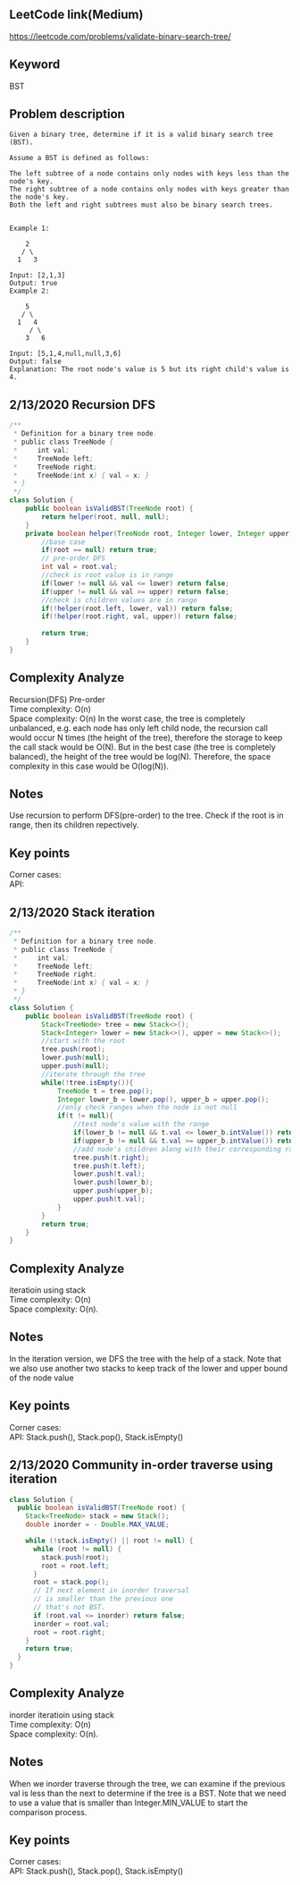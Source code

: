 ## LeetCode link(Medium)
https://leetcode.com/problems/validate-binary-search-tree/

## Keyword
BST

## Problem description
```
Given a binary tree, determine if it is a valid binary search tree (BST).

Assume a BST is defined as follows:

The left subtree of a node contains only nodes with keys less than the node's key.
The right subtree of a node contains only nodes with keys greater than the node's key.
Both the left and right subtrees must also be binary search trees.
 

Example 1:

    2
   / \
  1   3

Input: [2,1,3]
Output: true
Example 2:

    5
   / \
  1   4
     / \
    3   6

Input: [5,1,4,null,null,3,6]
Output: false
Explanation: The root node's value is 5 but its right child's value is 4.
```
## 2/13/2020 Recursion DFS

```java
/**
 * Definition for a binary tree node.
 * public class TreeNode {
 *     int val;
 *     TreeNode left;
 *     TreeNode right;
 *     TreeNode(int x) { val = x; }
 * }
 */
class Solution {
    public boolean isValidBST(TreeNode root) {
        return helper(root, null, null);
    }
    private boolean helper(TreeNode root, Integer lower, Integer upper){
        //base case
        if(root == null) return true;
        // pre-order DFS
        int val = root.val;
        //check is root value is in range
        if(lower != null && val <= lower) return false;
        if(upper != null && val >= upper) return false;
        //check is children values are in range
        if(!helper(root.left, lower, val)) return false;
        if(!helper(root.right, val, upper)) return false;
           
        return true;
    }
}
```

## Complexity Analyze
Recursion(DFS) Pre-order\
Time complexity: O(n) \
Space complexity: O(n) In the worst case, the tree is completely unbalanced, e.g. each node has only left child node, the recursion call would occur N times (the height of the tree), therefore the storage to keep the call stack would be O(N). But in the best case (the tree is completely balanced), the height of the tree would be log(N). Therefore, the space complexity in this case would be O(log(N)).

## Notes
Use recursion to perform DFS(pre-order) to the tree. Check if the root is in range, then its children repectively.

## Key points
Corner cases: \
API:

## 2/13/2020 Stack iteration

```java
/**
 * Definition for a binary tree node.
 * public class TreeNode {
 *     int val;
 *     TreeNode left;
 *     TreeNode right;
 *     TreeNode(int x) { val = x; }
 * }
 */
class Solution {
    public boolean isValidBST(TreeNode root) {
        Stack<TreeNode> tree = new Stack<>();
        Stack<Integer> lower = new Stack<>(), upper = new Stack<>();
        //start with the root
        tree.push(root);
        lower.push(null);
        upper.push(null);
        //iterate through the tree
        while(!tree.isEmpty()){
            TreeNode t = tree.pop();
            Integer lower_b = lower.pop(), upper_b = upper.pop();
            //only check ranges when the node is not null
            if(t != null){
                //test node's value with the range
                if(lower_b != null && t.val <= lower_b.intValue()) return false;
                if(upper_b != null && t.val >= upper_b.intValue()) return false;
                //add node's children along with their corresponding range
                tree.push(t.right);
                tree.push(t.left);
                lower.push(t.val);
                lower.push(lower_b);
                upper.push(upper_b);
                upper.push(t.val);
            }
        }
        return true;
    }
}
```

## Complexity Analyze
iteratioin using stack\
Time complexity: O(n)\
Space complexity: O(n).

## Notes
In the iteration version, we DFS the tree with the help of a stack. Note that we also use another two stacks to keep track of the lower and upper bound of the node value

## Key points
Corner cases:\
API: Stack.push(), Stack.pop(), Stack.isEmpty()

## 2/13/2020 Community in-order traverse using iteration

```java
class Solution {
  public boolean isValidBST(TreeNode root) {
    Stack<TreeNode> stack = new Stack();
    double inorder = - Double.MAX_VALUE;

    while (!stack.isEmpty() || root != null) {
      while (root != null) {
        stack.push(root);
        root = root.left;
      }
      root = stack.pop();
      // If next element in inorder traversal
      // is smaller than the previous one
      // that's not BST.
      if (root.val <= inorder) return false;
      inorder = root.val;
      root = root.right;
    }
    return true;
  }
}
```

## Complexity Analyze
inorder iteratioin using stack\
Time complexity: O(n)\
Space complexity: O(n).

## Notes
When we inorder traverse through the tree, we can examine if the previous val is less than the next to determine if the tree is a BST. Note that we need to use a value that is smaller than Integer.MIN_VALUE to start the comparison process.

## Key points
Corner cases:\
API: Stack.push(), Stack.pop(), Stack.isEmpty()